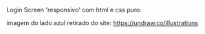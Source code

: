 Login Screen 'responsivo' com html e css puro.



imagem do lado azul retirado do site: https://undraw.co/illustrations
